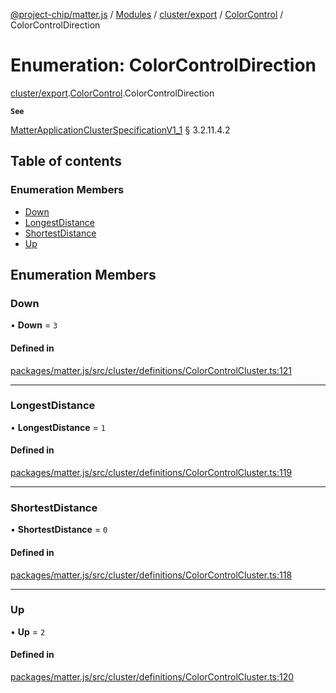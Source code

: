 [@project-chip/matter.js](../README.md) / [Modules](../modules.md) / [cluster/export](../modules/cluster_export.md) / [ColorControl](../modules/cluster_export.ColorControl.md) / ColorControlDirection

# Enumeration: ColorControlDirection

[cluster/export](../modules/cluster_export.md).[ColorControl](../modules/cluster_export.ColorControl.md).ColorControlDirection

**`See`**

[MatterApplicationClusterSpecificationV1_1](../interfaces/spec_export.MatterApplicationClusterSpecificationV1_1.md) § 3.2.11.4.2

## Table of contents

### Enumeration Members

- [Down](cluster_export.ColorControl.ColorControlDirection.md#down)
- [LongestDistance](cluster_export.ColorControl.ColorControlDirection.md#longestdistance)
- [ShortestDistance](cluster_export.ColorControl.ColorControlDirection.md#shortestdistance)
- [Up](cluster_export.ColorControl.ColorControlDirection.md#up)

## Enumeration Members

### Down

• **Down** = ``3``

#### Defined in

[packages/matter.js/src/cluster/definitions/ColorControlCluster.ts:121](https://github.com/project-chip/matter.js/blob/dfd1dc35/packages/matter.js/src/cluster/definitions/ColorControlCluster.ts#L121)

___

### LongestDistance

• **LongestDistance** = ``1``

#### Defined in

[packages/matter.js/src/cluster/definitions/ColorControlCluster.ts:119](https://github.com/project-chip/matter.js/blob/dfd1dc35/packages/matter.js/src/cluster/definitions/ColorControlCluster.ts#L119)

___

### ShortestDistance

• **ShortestDistance** = ``0``

#### Defined in

[packages/matter.js/src/cluster/definitions/ColorControlCluster.ts:118](https://github.com/project-chip/matter.js/blob/dfd1dc35/packages/matter.js/src/cluster/definitions/ColorControlCluster.ts#L118)

___

### Up

• **Up** = ``2``

#### Defined in

[packages/matter.js/src/cluster/definitions/ColorControlCluster.ts:120](https://github.com/project-chip/matter.js/blob/dfd1dc35/packages/matter.js/src/cluster/definitions/ColorControlCluster.ts#L120)

